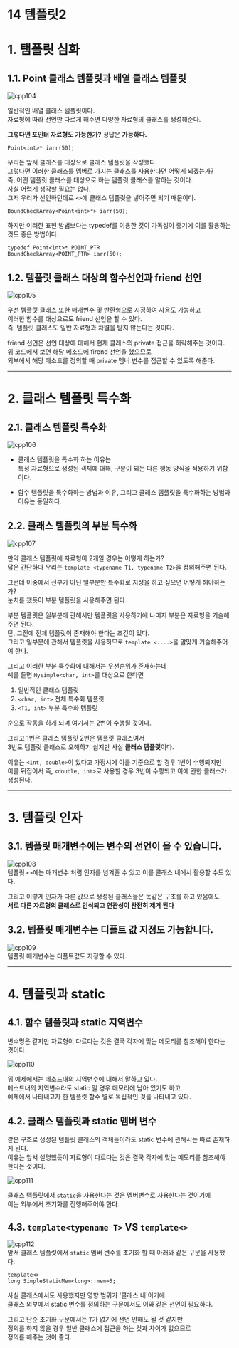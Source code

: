 14 템플릿2
=======================
# 1. 탬플릿 심화
## 1.1. Point 클래스 템플릿과 배열 클래스 템플릿 
![cpp104](https://user-images.githubusercontent.com/50267433/76391060-f3457c80-63b1-11ea-8070-3a66477b2c4b.PNG)    
      
일반적인 배열 클래스 템플릿이다.        
자료형에 따라 선언만 다르게 해주면 다양한 자료형의 클래스를 생성해준다.         
        
**그렇다면 포인터 자료형도 가능한가?** 정답은 **가능하다.**    
```
Point<int>* iarr(50);
```   
      
우리는 앞서 클래스를 대상으로 클래스 템플릿을 작성했다.       
그렇다면 이러한 클래스를 멤버로 가지는 클래스를 사용한다면 어떻게 되겠는가?           
즉, 어떤 템플릿 클래스를 대상으로 하는 템플릿 클래스를 말하는 것이다.          
사실 어렵게 생각할 필요는 없다.         
그저 우리가 선언하던데로 ```<>```에 클래스 템플릿을 넣어주면 되기 때문이다.           
          
```
BoundCheckArray<Point<int>*> iarr(50);
```
    
하지만 이러한 표현 방법보다는 typedef를 이용한 것이 가독성이 좋기에 이를 활용하는 것도 좋은 방법이다.  
    
```
typedef Point<int>* POINT_PTR
BoundCheckArray<POINT_PTR> iarr(50);
```

## 1.2. 템플릿 클래스 대상의 함수선언과 friend 선언     
![cpp105](https://user-images.githubusercontent.com/50267433/76391703-6a2f4500-63b3-11ea-8a8b-f0001a0d541d.PNG)     
        
우선 템플릿 클래스 또한 매개변수 및 반환형으로 지정하여 사용도 가능하고       
이러한 함수를 대상으로도 friend 선언을 할 수 있다.       
즉, 템플릿 클래스도 일반 자료형과 차별을 받지 않는다는 것이다.          
       
friend 선언은 선언 대상에 대해서 현재 클래스의 private 접근을 허락해주는 것이다.       
위 코드에서 보면 해당 메소드에 firend 선언을 했으므로       
외부에서 해당 메소드를 정의할 때 private 멤버 변수를 접근할 수 있도록 해준다.     
      
***
# 2. 클래스 템플릿 특수화   
## 2.1. 클래스 템플릿 특수화  
![cpp106](https://user-images.githubusercontent.com/50267433/76392787-9e0b6a00-63b5-11ea-84d4-65b1429823a2.PNG)
     
* 클래스 템플릿을 특수화 하는 이유는        
특정 자료형으로 생성된 객체에 대해, 구분이 되는 다른 행동 양식을 적용하기 위함이다.        
   
* 함수 템플릿을 특수화하는 방법과 이유, 그리고 클래스 템플릿을 특수화하는 방법과 이유는 동일하다.  
    
## 2.2. 클래스 템플릿의 부분 특수화   
![cpp107](https://user-images.githubusercontent.com/50267433/76392934-e1fe6f00-63b5-11ea-9568-abd0c62729fb.PNG)
     
만약 클래스 템플릿에 자료형이 2개일 경우는 어떻게 하는가?          
답은 간단하다 우리는 ```template <typename T1, typename T2>```을 정의해주면 된다.           
         
그런데 이중에서 전부가 아닌 일부분만 특수화로 지정을 하고 싶으면 어떻게 해야하는가?         
눈치를 챘듯이 부분 템플릿을 사용해주면 된다.              
                
부분 템플릿은 일부분에 관해서만 템플릿을 사용하기에 나머지 부분은 자료형을 기술해주면 된다.           
단, 그전에 전체 템플릿이 존재해야 한다는 조건이 있다.         
그리고 일부분에 관해서 템플릿을 사용하므로  ```template <....>```을 알맞게 기술해주어여 한다.             
            
그리고 이러한 부분 특수화에 대해서는 우선순위가 존재하는데            
예를 들면 ```Mysimple<char, int>```를 대상으로 한다면       
        
1. 일반적인 클래스 템플릿     
2. ```<char, int>``` 전체 특수화 템플릿     
3. ```<T1, int>``` 부분 특수화 템플릿    
           
순으로 작동을 하게 되며 여기서는 2번이 수행될 것이다.          
      
그리고 1번은 클래스 템플릿 2번은 템플릿 클래스여서        
3번도 템플릿 클래스로 오해하기 쉽지만 사실 **클래스 템플릿**이다.        
     
이유는 ```<int, double>```이 있다고 가정시에 이를 기준으로 할 경우 1번이 수행되지만       
이를 뒤집어서 즉, ```<double, int>```로 사용할 경우 3번이 수행되고 이에 관한 클래스가 생성된다.             
      
      
***
# 3. 템플릿 인자  
## 3.1. 템플릿 매개변수에는 변수의 선언이 올 수 있습니다.   
![cpp108](https://user-images.githubusercontent.com/50267433/76397940-58539f00-63bf-11ea-8002-3cf0c67330c4.PNG)             
템플릿 ```<>```에는 매개변수 처럼 인자를 넘겨줄 수 있고 이를 클래스 내에서 활용할 수도 있다.                 
        
그리고 이렇게 인자가 다른 값으로 생성된 클래스들은 똑같은 구조를 하고 있음에도     
**서로 다른 자료형의 클래스로 인식되고 연관성이 완전히 제거 된다**     
   
## 3.2. 템플릿 매개변수는 디폴트 값 지정도 가능합니다.     
![cpp109](https://user-images.githubusercontent.com/50267433/76398272-efb8f200-63bf-11ea-8e34-a6ab103ce6c7.PNG)      
템플릿 매개변수는 디폴트값도 지정할 수 있다.         
     
       
***
# 4. 템플릿과 static      
## 4.1. 함수 템플릿과 static 지역변수            
변수명은 같지만 자료형이 다르다는 것은 결국 각자에 맞는 메모리를 참조해야 한다는 것이다.   
        
![cpp110](https://user-images.githubusercontent.com/50267433/76398377-1d9e3680-63c0-11ea-82d5-398fb2face65.PNG)      
          
위 예제에서는 메소드내의 지역변수에 대해서 말하고 있다.     
메소드내의 지역변수라도 static 일 경우 메모리에 남아 있기도 하고         
예제에서 나타내고자 한 템플릿 함수 별로 독립적인 것을 나타내고 있다.      
       
## 4.2. 클래스 템플릿과 static 멤버 변수   
같은 구조로 생성된 템플릿 클래스의 객체들이라도 static 변수에 관해서는 따로 존재하게 된다.          
이유는 앞서 설명했듯이 자료형이 다르다는 것은 결국 각자에 맞는 메모리를 참조해야 한다는 것이다.       
   
![cpp111](https://user-images.githubusercontent.com/50267433/76398960-26433c80-63c1-11ea-90aa-678987b53106.PNG)   
   
클래스 템플릿에서 ```static```을 사용한다는 것은 멤버변수로 사용한다는 것이기에     
이는 외부에서 초기화를 진행해주어야 한다.  

## 4.3. ```template<typename T>``` VS ```template<>```
![cpp112](https://user-images.githubusercontent.com/50267433/76399167-833ef280-63c1-11ea-81bc-5aa9bd3bd450.PNG)      
앞서 클래스 템플릿에서 ```static``` 멤버 변수를 초기화 할 때 아래와 같은 구문을 사용했다.     
    
```  
template<>
long SimpleStaticMem<long>::mem=5;
```   
사실 클래스에서도 사용했지만 영향 범위가 '클래스 내'이기에             
클래스 외부에서 static 변수를 정의하는 구문에서도 이와 같은 선언이 필요하다.    
      
그리고 단순 초기화 구문에서는 ```T```가 없기에 선언 안해도 될 것 같지만      
정의를 하지 않을 경우 일반 클래스에 접근을 하는 것과 차이가 없으므로       
정의를 해주는 것이 좋다.       
     
